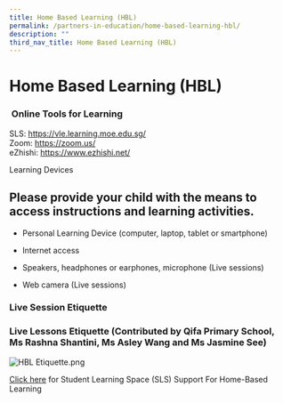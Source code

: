 ```yaml
---
title: Home Based Learning (HBL)
permalink: /partners-in-education/home-based-learning-hbl/
description: ""
third_nav_title: Home Based Learning (HBL)
---
```

# Home Based Learning (HBL)

###  Online Tools for Learning


SLS: <a href="https://vle.learning.moe.edu.sg/" target="_blank">https://vle.learning.moe.edu.sg/</a>
    
Zoom: <a href="https://zoom.us/" target="_blank">https://zoom.us/</a>
   
eZhishi: <a href="https://www.ezhishi.net/" target="_blank">https://www.ezhishi.net/</a>
  
  

Learning Devices 

  

Please provide your child with the means to access instructions and learning activities. 
-----------------------------------------------------------------------------------------

*   Personal Learning Device (computer, laptop, tablet or smartphone)
    
*   Internet access
    
*   Speakers, headphones or earphones, microphone (Live sessions)
    
*   Web camera (Live sessions)
    

  

### Live Session Etiquette

### Live Lessons Etiquette (Contributed by Qifa Primary School, Ms Rashna Shantini, Ms Asley Wang and Ms Jasmine See)

  
![HBL Etiquette.png](https://greenridgepri.moe.edu.sg/qql/slot/u547/HomeBased/HBL%20Etiquette.png)  
  
[Click here](https://greenridgepri-moe-edu-sg-admin.cwp.sg/partners-in-education/student-learning-space-sls) for Student Learning Space (SLS) Support For Home-Based Learning